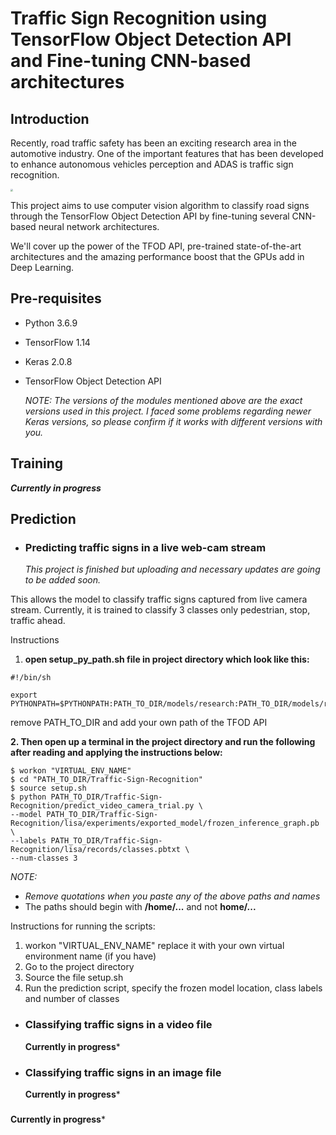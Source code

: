 # Traffic Sign Recognition using TensorFlow Object Detection API and Fine-tuning CNN-based architectures

## Introduction

Recently, road traffic safety has been an exciting research area in the automotive industry. One of the important features that has been developed to enhance autonomous vehicles perception and ADAS is traffic sign recognition. 



<img src="https://www.bccourier.com/wp-content/uploads/2020/02/Traffic-Sign-Recognition-System-Market.jpg" style="zoom: 25%;" />



This project aims to use computer vision algorithm to classify road signs through the TensorFlow Object Detection API by fine-tuning several CNN-based neural network architectures.

We'll cover up the power of the TFOD API, pre-trained state-of-the-art architectures and the amazing performance boost that the GPUs add in Deep Learning.



## Pre-requisites

- Python 3.6.9

- TensorFlow 1.14

- Keras 2.0.8

- TensorFlow Object Detection API

  *NOTE: The versions of the modules mentioned above are the exact versions used in this project. I faced some problems regarding newer Keras versions, so please confirm if it works with different versions with you.*
  
  

## Training

***Currently in progress***

## Prediction

- ### 	Predicting traffic signs in a live web-cam stream

  *This project is finished but uploading and necessary updates are going to be added soon.*

  

This allows the model to classify traffic signs captured from live camera stream. Currently, it is trained to classify 3 classes only pedestrian, stop, traffic ahead.

Instructions

1. **open setup_py_path.sh file in project directory which look like this:**

```
#!/bin/sh

export PYTHONPATH=$PYTHONPATH:PATH_TO_DIR/models/research:PATH_TO_DIR/models/research/slim
```

remove PATH_TO_DIR and add your own path of the TFOD API

**2. Then open up a terminal in the project directory and run the following after reading and applying the instructions below:**

```
$ workon "VIRTUAL_ENV_NAME"
$ cd "PATH_TO_DIR/Traffic-Sign-Recognition"
$ source setup.sh
$ python PATH_TO_DIR/Traffic-Sign-Recognition/predict_video_camera_trial.py \
--model PATH_TO_DIR/Traffic-Sign-Recognition/lisa/experiments/exported_model/frozen_inference_graph.pb \
--labels PATH_TO_DIR/Traffic-Sign-Recognition/lisa/records/classes.pbtxt \
--num-classes 3
```

*NOTE:*

- *Remove quotations when you paste any of the above paths and names* 
- The paths should begin with **/home/...** and not **home/...**

Instructions for running the scripts:

1. workon "VIRTUAL_ENV_NAME" replace it with your own virtual environment name (if you have)
2. Go to the project directory
3. Source the file setup.sh
4. Run the prediction script, specify the frozen model location, class labels and number of classes



- ### 	Classifying traffic signs in a video file

  **Currently in progress***

- ### Classifying traffic signs in an image file

  **Currently in progress***

  ### 





**Currently in progress***





